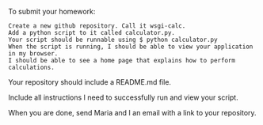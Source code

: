 

To submit your homework:

    Create a new github repository. Call it wsgi-calc.
    Add a python script to it called calculator.py.
    Your script should be runnable using $ python calculator.py
    When the script is running, I should be able to view your application in my browser.
    I should be able to see a home page that explains how to perform calculations.

Your repository should include a README.md file.

Include all instructions I need to successfully run and view your script.

When you are done, send Maria and I an email with a link to your repository.